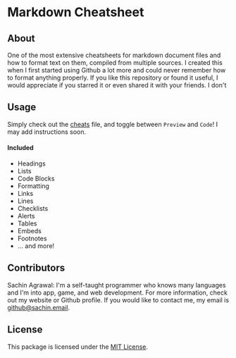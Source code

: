 # Markdown Cheatsheet

## About
One of the most extensive cheatsheets for markdown document files and how to format text on them, compiled from multiple sources. I created this when I first started using Github a lot more and could never remember how to format anything properly. If you like this repository or found it useful, I would appreciate if you starred it or even shared it with your friends. I don't 

## Usage
Simply check out the [cheats](CHEATS.md) file, and toggle between `Preview` and `Code`! I may add instructions soon.

#### Included
* Headings
* Lists
* Code Blocks
* Formatting
* Links
* Lines
* Checklists
* Alerts
* Tables
* Embeds
* Footnotes
* ... and more!

## Contributors
Sachin Agrawal: I'm a self-taught programmer who knows many languages and I'm into app, game, and web development. For more information, check out my website or Github profile. If you would like to contact me, my email is [github@sachin.email](mailto:github@sachin.email).

## License
This package is licensed under the [MIT License](LICENSE.txt).
